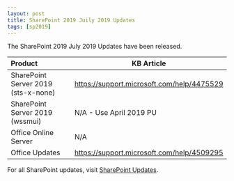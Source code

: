 ```yaml
---
layout: post
title: SharePoint 2019 Juily 2019 Updates
tags: [sp2019]
---
```


The SharePoint 2019 July 2019 Updates have been released.

|Product | KB Article |
|:--- |--- |
|SharePoint Server 2019 (sts-x-none) | <https://support.microsoft.com/help/4475529> |
|SharePoint Server 2019 (wssmui) |N/A - Use April 2019 PU |
|Office Online Server | N/A |
|Office Updates | <https://support.microsoft.com/help/4509295> |

For all SharePoint updates, visit [SharePoint Updates](https://sharepointupdates.com).